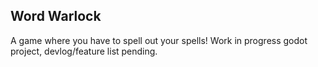 ## Word Warlock

A game where you have to spell out your spells! Work in progress godot project, devlog/feature list pending.
